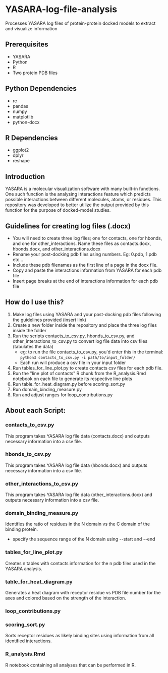 # YASARA-log-file-analysis
Processes YASARA log files of protein-protein docked models to extract and visualize information

## Prerequisites
* YASARA
* Python
* R
* Two protein PDB files

## Python Dependencies
* re
* pandas
* numpy
* matplotlib
* python-docx

## R Dependencies
* ggplot2
* dplyr
* reshape

## Introduction
YASARA is a molecular visualization software with many built-in functions. One such
function is the analysing interactions feature which predicts possible interactions between
different molecules, atoms, or residues. This repository was developed to better utilize
the output provided by this function for the purpose of docked-model studies. 

## Guidelines for creating log files (.docx)
* You will need to create three log files; one for contacts, one for hbonds, and one for
other_interactions. Name these files as contacts.docx, hbonds.docx, and other_interactions.docx
* Rename your post-docking pdb files using numbers. Eg: 0.pdb, 1.pdb etc...
* Include these pdb filenames as the first line of a page in the docx file.
* Copy and paste the interactions information from YASARA for each pdb file
* Insert page breaks at the end of interactions information for each pdb file

## How do I use this?
1. Make log files using YASARA and your post-docking pdb files following the guidelines provided (insert link)
2. Create a new folder inside the repository and place the three log files inside the folder
3. Run the scripts contacts_to_csv.py, hbonds_to_csv.py, and other_interactions_to_csv.py to convert log file data
into csv files (tabulates the data)
    - eg: to run the file contacts_to_csv.py, you'd enter this in the terminal:
    ```python3 contacts_to_csv.py -i path/to/input_folder/```
    - Each run will produce a csv file in your input folder
4. Run tables_for_line_plot.py to create contacts csv files for each pdb file.
5. Run the "line plot of contacts" R chunk from the R_analysis.Rmd notebook on each file
to generate its respective line plots
6. Run table_for_heat_diagram.py before scoring_sort.py
7. Run domain_binding_measure.py
8. Run and adjust ranges for loop_contributions.py

## About each Script:
### contacts_to_csv.py
This program takes YASARA log file data (contacts.docx) and outputs necessary information
into a csv file.

### hbonds_to_csv.py
This program takes YASARA log file data (hbonds.docx) and outputs necessary information
into a csv file.

### other_interactions_to_csv.py
This program takes YASARA log file data (other_interactions.docx) and outputs necessary 
information into a csv file.

### domain_binding_measure.py
Identifies the ratio of residues in the N domain vs the C domain of the binding protein.
* specify the sequence range of the N domain using --start and --end

### tables_for_line_plot.py
Creates n tables with contacts information for the n pdb files used in the YASARA
analysis.

### table_for_heat_diagram.py
Generates a heat diagram with receptor residue vs PDB file number for the axes and colored
based on the strength of the interaction.

### loop_contributions.py


### scoring_sort.py
Sorts receptor residues as likely binding sites using information from all identified
interactions.

### R_analysis.Rmd
R notebook containing all analyses that can be performed in R.
